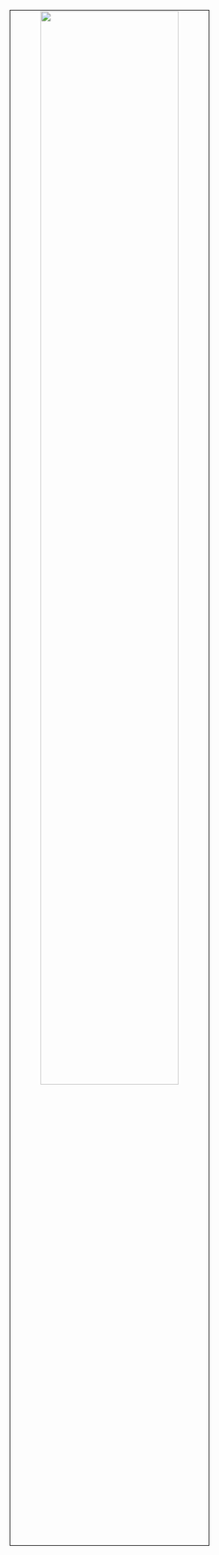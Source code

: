 
<p align="center">
<img src="https://user-images.githubusercontent.com/1130416/175380386-c9ef06b6-3064-4d1d-b12c-694ba8d3e33c.png" width="70%" align="center" style="padding:1px;border:1px solid black;" />
  <br> 
</p>
    
